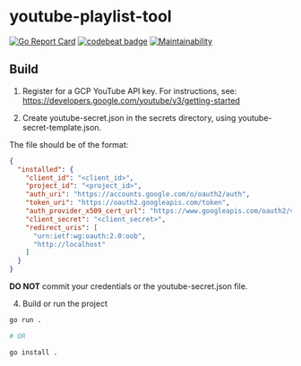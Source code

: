 # youtube-playlist-tool
[![Go Report Card](https://goreportcard.com/badge/github.com/connavar/youtube-playlist-tool)](https://goreportcard.com/report/github.com/connavar/youtube-playlist-tool)
[![codebeat badge](https://codebeat.co/badges/2fe38773-f5dd-4f78-ad97-2a3fee550975)](https://codebeat.co/projects/github-com-connavar-youtube-playlist-tool-main)
[![Maintainability](https://api.codeclimate.com/v1/badges/3cb5f260cb902b420fd3/maintainability)](https://codeclimate.com/github/connavar/youtube-playlist-tool/maintainability)

## Build

1. Register for a GCP YouTube API key. For instructions, see: https://developers.google.com/youtube/v3/getting-started

2. Create youtube-secret.json in the secrets directory, using youtube-secret-template.json.

The file should be of the format:
```json
{
  "installed": {
    "client_id": "<client_id>",
    "project_id": "<project_id>",
    "auth_uri": "https://accounts.google.com/o/oauth2/auth",
    "token_uri": "https://oauth2.googleapis.com/token",
    "auth_provider_x509_cert_url": "https://www.googleapis.com/oauth2/v1/certs",
    "client_secret": "<client_secret>",
    "redirect_uris": [
      "urn:ietf:wg:oauth:2.0:oob",
      "http://localhost"
    ]
  }
}
```
**DO NOT** commit your credentials or the youtube-secret.json file.

4. Build or run the project

```bash
go run .

# OR

go install .
```   